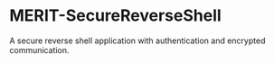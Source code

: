 # MERIT-SecureReverseShell
A secure reverse shell application with authentication and encrypted communication.
